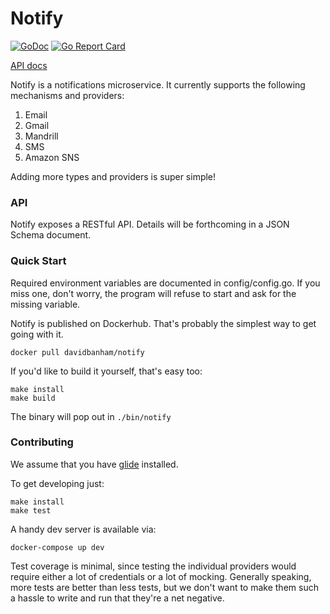 # Notify

[![GoDoc](https://godoc.org/github.com/davidbanham/notify?status.svg)](https://godoc.org/github.com/davidbanham/notify)
[![Go Report Card](https://goreportcard.com/badge/github.com/davidbanham/notify)](https://goreportcard.com/report/github.com/davidbanham/notify)

[API docs](https://davidbanham.github.io/notify)

Notify is a notifications microservice. It currently supports the following mechanisms and providers:

1. Email
  1. Gmail
  1. Mandrill
1. SMS
  1. Amazon SNS

Adding more types and providers is super simple!

### API

Notify exposes a RESTful API. Details will be forthcoming in a JSON Schema document.

### Quick Start

Required environment variables are documented in config/config.go. If you miss one, don't worry, the program will refuse to start and ask for the missing variable.

Notify is published on Dockerhub. That's probably the simplest way to get going with it.

```
docker pull davidbanham/notify
```

If you'd like to build it yourself, that's easy too:

```
make install
make build
```

The binary will pop out in `./bin/notify`

### Contributing

We assume that you have [glide](https://github.com/Masterminds/glide) installed.

To get developing just:

```
make install
make test
```

A handy dev server is available via:

```
docker-compose up dev
```

Test coverage is minimal, since testing the individual providers would require either a lot of credentials or a lot of mocking. Generally speaking, more tests are better than less tests, but we don't want to make them such a hassle to write and run that they're a net negative.
